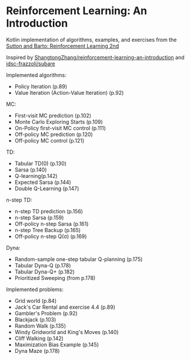 # Reinforcement Learning: An Introduction

Kotlin implementation of algorithms, examples, and exercises from the [Sutton and Barto: Reinforcement Learning 2nd](http://incompleteideas.net/sutton/book/bookdraft2017june19.pdf)

Inspired by [ShangtongZhang/reinforcement-learning-an-introduction](https://github.com/ShangtongZhang/reinforcement-learning-an-introduction)
and [idsc-frazzoli/subare](https://github.com/idsc-frazzoli/subare)

Implemented algorithms:

* Policy Iteration (p.89)
* Value Iteration (Action-Value Iteration) (p.92)

MC:

* First-visit MC prediction (p.102)
* Monte Carlo Exploring Starts (p.109)
* On-Policy first-visit MC control (p.111)
* Off-policy MC prediction (p.120)
* Off-policy MC control (p.121)

TD:
* Tabular TD(0) (p.130)
* Sarsa (p.140)
* Q-learning(p.142)
* Expected Sarsa (p.144)
* Double Q-Learning (p.147)

n-step TD:
* n-step TD prediction (p.156)
* n-step Sarsa (p.159)
* Off-policy n-step Sarsa (p.161)
* n-step Tree Backup (p.165)
* Off-policy n-step Q(σ) (p.169)

Dyna:
* Random-sample one-step tabular Q-planning (p.175)
* Tabular Dyna-Q (p.178)
* Tabular Dyna-Q+ (p.182)
* Prioritized Sweeping (from p.178)

Implemented problems:
* Grid world (p.84)
* Jack's Car Rental and exercise 4.4 (p.89)
* Gambler's Problem (p.92)
* Blackjack (p.103)
* Random Walk (p.135)
* Windy Gridworld and King's Moves (p.140)
* Cliff Walking (p.142)
* Maximization Bias Example (p.145)
* Dyna Maze (p.178)



